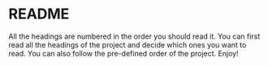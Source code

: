 # README

All the headings are numbered in the order you should read it. You can first read all the headings of the project and decide which ones you want to read. You can also follow the pre-defined order of the project. Enjoy!
